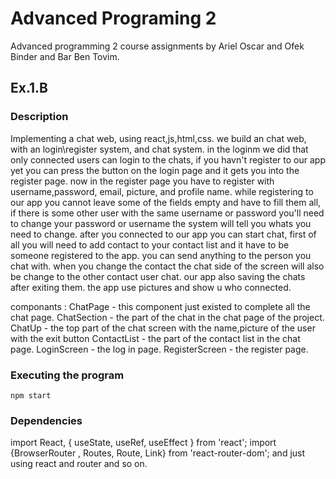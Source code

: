 # Advanced Programing 2

Advanced programming 2 course assignments by Ariel Oscar and Ofek Binder and Bar Ben Tovim.

## Ex.1.B

### Description

Implementing a chat web, using react,js,html,css. we build an chat web, with an login\register system, and chat system. in the loginm we did that only connected users can login to the chats, if you havn't register to our app yet you can press the button on the login page and it gets you into the register page. now in the register page you have to register with username,password, email, picture, and profile name. while registering to our app you cannot leave some of the fields empty and have to fill them all, if there is some other user with the same username or password you'll need to change your password or username the system will tell you whats you need to change. after you connected to our app you can start chat, first of all you will need to add contact to your contact list and it have to be someone registered to the app. you can send anything to the person you chat with. when you change the contact the chat side of the screen will also be change to the other contact user chat. our app also saving the chats after exiting them. the app use pictures and show u who connected.
 
componants :
  ChatPage - this component just existed to complete all the chat page.
  ChatSection - the part of the chat in the chat page of the project.
  ChatUp - the top part of the chat screen with the name,picture of the user with the exit button
  ContactList - the part of the contact list in the chat page.
  LoginScreen - the log in page.
  RegisterScreen - the register page.
 
### Executing the program

```
npm start
```

### Dependencies

import React, { useState, useRef, useEffect } from 'react';
import {BrowserRouter , Routes, Route, Link}  from 'react-router-dom';
and just using react and router and so on.



